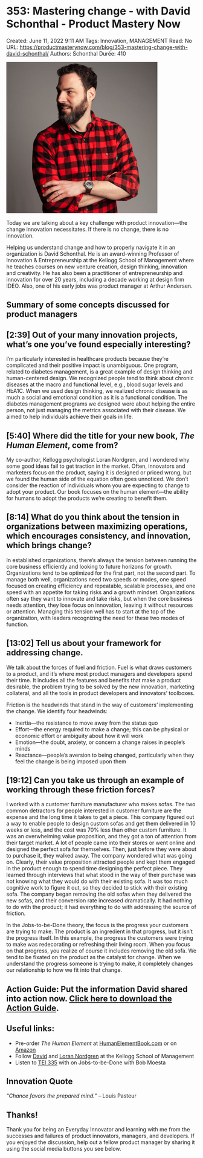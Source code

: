 # 353: Mastering change - with David Schonthal - Product Mastery Now

Created: June 11, 2022 9:11 AM
Tags: Innovation, MANAGEMENT
Read: No
URL: https://productmasterynow.com/blog/353-mastering-change-with-david-schonthal/
Authors: Schonthal
Durée: 410

![353%20Mastering%20change%20-%20with%20David%20Schonthal%20-%20Prod%206a5aa49a40a54ad1be3c891d6c4d4fd6/David-Shonthal_400.png](353%20Mastering%20change%20-%20with%20David%20Schonthal%20-%20Prod%206a5aa49a40a54ad1be3c891d6c4d4fd6/David-Shonthal_400.png)

Today we are talking about a key challenge with product innovation—the change innovation necessitates. If there is no change, there is no innovation.

Helping us understand change and how to properly navigate it in an organization is David Schonthal. He is an award-winning Professor of Innovation & Entrepreneurship at the Kellogg School of Management where he teaches courses on new venture creation, design thinking, innovation and creativity. He has also been a practitioner of entrepreneurship and innovation for over 20 years, including a decade working at design firm IDEO. Also, one of his early jobs was product manager at Arthur Andersen.

## Summary of some concepts discussed for product managers

## [2:39] Out of your many innovation projects, what’s one you’ve found especially interesting?

I’m particularly interested in healthcare products because they’re complicated and their positive impact is unambiguous. One program, related to diabetes management, is a great example of design thinking and human-centered design. We recognized people tend to think about chronic diseases at the macro and functional level, e.g., blood sugar levels and HbA1C. When we used design thinking, we realized chronic disease is as much a social and emotional condition as it is a functional condition. The diabetes management programs we designed were about helping the entire person, not just managing the metrics associated with their disease. We aimed to help individuals achieve their goals in life.

## [5:40] Where did the title for your new book, *The Human Element*, come from?

My co-author, Kellogg psychologist Loran Nordgren, and I wondered why some good ideas fail to get traction in the market. Often, innovators and marketers focus on the product, saying it is designed or priced wrong, but we found the human side of the equation often goes unnoticed. We don’t consider the reaction of individuals whom you are expecting to change to adopt your product. Our book focuses on the human element—the ability for humans to adopt the products we’re creating to benefit them.

## [8:14] What do you think about the tension in organizations between maximizing operations, which encourages consistency, and innovation, which brings change?

In established organizations, there’s always the tension between running the core business efficiently and looking to future horizons for growth. Organizations tend to be optimized for the first part, not the second part. To manage both well, organizations need two speeds or modes, one speed focused on creating efficiency and repeatable, scalable processes, and one speed with an appetite for taking risks and a growth mindset. Organizations often say they want to innovate and take risks, but when the core business needs attention, they lose focus on innovation, leaving it without resources or attention. Managing this tension well has to start at the top of the organization, with leaders recognizing the need for these two modes of function.

## [13:02] Tell us about your framework for addressing change.

We talk about the forces of fuel and friction. Fuel is what draws customers to a product, and it’s where most product managers and developers spend their time. It includes all the features and benefits that make a product desirable, the problem trying to be solved by the new innovation, marketing collateral, and all the tools in product developers and innovators’ toolboxes.

Friction is the headwinds that stand in the way of customers’ implementing the change. We identify four headwinds:

- Inertia—the resistance to move away from the status quo
- Effort—the energy required to make a change; this can be physical or economic effort or ambiguity about how it will work
- Emotion—the doubt, anxiety, or concern a change raises in people’s minds
- Reactance—people’s aversion to being changed, particularly when they feel the change is being imposed upon them

## [19:12] Can you take us through an example of working through these friction forces?

I worked with a customer furniture manufacturer who makes sofas. The two common detractors for people interested in customer furniture are the expense and the long time it takes to get a piece. This company figured out a way to enable people to design custom sofas and get them delivered in 10 weeks or less, and the cost was 70% less than other custom furniture. It was an overwhelming value proposition, and they got a ton of attention from their target market. A lot of people came into their stores or went online and designed the perfect sofa for themselves. Then, just before they were about to purchase it, they walked away. The company wondered what was going on. Clearly, their value proposition attracted people and kept them engaged in the product enough to spend time designing the perfect piece. They learned through interviews that what stood in the way of their purchase was not knowing what they would do with their existing sofa. It was too much cognitive work to figure it out, so they decided to stick with their existing sofa. The company began removing the old sofas when they delivered the new sofas, and their conversion rate increased dramatically. It had nothing to do with the product; it had everything to do with addressing the source of friction.

In the Jobs-to-be-Done theory, the focus is the progress your customers are trying to make. The product is an ingredient in that progress, but it isn’t the progress itself. In this example, the progress the customers were trying to make was redecorating or refreshing their living room. When you focus on that progress, you realize of course it includes removing the old sofa. We tend to be fixated on the product as the catalyst for change. When we understand the progress someone is trying to make, it completely changes our relationship to how we fit into that change.

## Action Guide: Put the information David shared into action now. [Click here to download the Action Guide](https://productmasterynow.com/wp-content/uploads/2021/09/355-David-Schonthal-Action-Guide.pdf).

## Useful links:

- Pre-order *The Human Element* at [HumanElementBook.com](https://www.humanelementbook.com/) or on [Amazon](https://www.amazon.com/Human-Element-Overcoming-Resistance-Awaits/dp/1119765048/)
- Follow [David](https://www.kellogg.northwestern.edu/faculty/directory/schonthal_david/) and [Loran Nordgren](https://www.kellogg.northwestern.edu/faculty/directory/nordgren_loran/) at the Kellogg School of Management
- Listen to [TEI 335](https://productmasterynow.com/blog/tei-335-jtbd-tips-from-a-veteran-practitioner-with-bob-moesta/) with on Jobs-to-be-Done with Bob Moesta

## Innovation Quote

*“Chance favors the prepared mind.”* – Louis Pasteur

## Thanks!

Thank you for being an Everyday Innovator and learning with me from the successes and failures of product innovators, managers, and developers. If you enjoyed the discussion, help out a fellow product manager by sharing it using the social media buttons you see below.